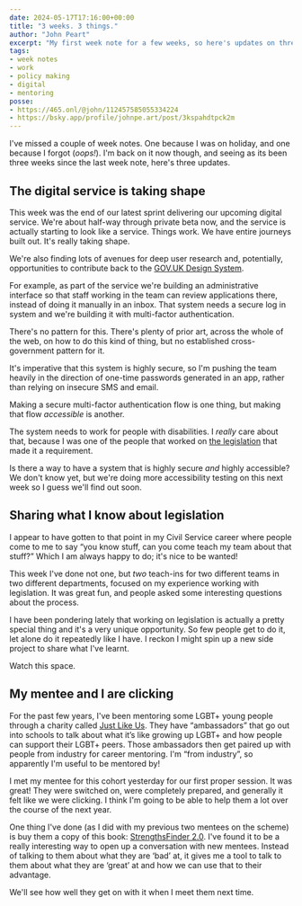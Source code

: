 ```yaml
---
date: 2024-05-17T17:16:00+00:00
title: "3 weeks. 3 things."
author: "John Peart"
excerpt: "My first week note for a few weeks, so here's updates on three things."
tags:
- week notes
- work
- policy making
- digital
- mentoring
posse:
- https://465.onl/@john/112457585055334224
- https://bsky.app/profile/johnpe.art/post/3kspahdtpck2m
---
```


I've missed a couple of week notes. One because I was on holiday, and one because I forgot (*oops!*). I'm back on it now though, and seeing as its been three weeks since the last week note, here's three updates.

## The digital service is taking shape

This week was the end of our latest sprint delivering our upcoming digital service. We're about half-way through private beta now, and the service is actually starting to look like a service. Things work. We have entire journeys built out. It's really taking shape.

We're also finding lots of avenues for deep user research and, potentially, opportunities to contribute back to the [GOV.UK Design System](http://design-system.service.gov.uk). 

For example, as part of the service we're building an administrative interface so that staff working in the team can review applications there, instead of doing it manually in an inbox. That system needs a secure log in system and we're building it with multi-factor authentication. 

There's no pattern for this. There's plenty of prior art, across the whole of the web, on how to do this kind of thing, but no established cross-government pattern for it. 

It's imperative that this system is highly secure, so I'm pushing the team heavily in the direction of one-time passwords generated in an app, rather than relying on insecure SMS and email. 

Making a secure multi-factor authentication flow is one thing, but making that flow *accessible* is another. 

The system needs to work for people with disabilities. I *really* care about that, because I was one of the people that worked on [the legislation](https://www.gov.uk/guidance/accessibility-requirements-for-public-sector-websites-and-apps#who-has-to-meet-the-2018-accessibility-regulations) that made it a requirement.

Is there a way to have a system that is highly secure *and* highly accessible? We don't know yet, but we're doing more accessibility testing on this next week so I guess we'll find out soon.

## Sharing what I know about legislation

I appear to have gotten to that point in my Civil Service career where people come to me to say “you know stuff, can you come teach my team about that stuff?” Which I am always happy to do; it's nice to be wanted!

This week I've done not one, but *two* teach-ins for two different teams in two different departments, focused on my experience working with legislation. It was great fun, and people asked some interesting questions about the process.

I have been pondering lately that working on legislation is actually a pretty special thing and it's a very unique opportunity. So few people get to do it, let alone do it repeatedly like I have. I reckon I might spin up a new side project to share what I've learnt. 

Watch this space. 

## My mentee and I are clicking

For the past few years, I've been mentoring some LGBT+ young people through a charity called [Just Like Us](https://www.justlikeus.org). They have “ambassadors” that go out into schools to talk about what it’s like growing up LGBT+ and how people can support their LGBT+ peers. Those ambassadors then get paired up with people from industry for career mentoring. I'm “from industry”, so apparently I'm useful to be mentored by!

I met my mentee for this cohort yesterday for our first proper session. It was great! They were switched on, were completely prepared, and generally it felt like we were clicking. I think I'm going to be able to help them a lot over the course of the next year. 

One thing I've done (as I did with my previous two mentees on the scheme) is buy them a copy of this book: [StrengthsFinder 2.0](https://www.amazon.co.uk/StrengthsFinder-2-0-Upgraded-Discover-Strengths/dp/159562015X). I've found it to be a really interesting way to open up a conversation with new mentees. Instead of talking to them about what they are ‘bad’ at, it gives me a tool to talk to them about what they are ‘great’ at and how we can use that to their advantage. 

We'll see how well they get on with it when I meet them next time.

